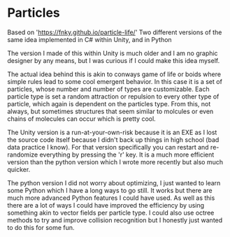 # Particles
Based on 'https://fnky.github.io/particle-life/'
Two different versions of the same idea implemented in C# within Unity, and in Python

The version I made of this within Unity is much older and I am no graphic designer by any means, but I was curious if I could make this idea myself.

The actual idea behind this is akin to conways game of life or boids where simple rules lead to some cool emergent behavior. In this case it is a set of particles, whose number and number of types are customizable. Each particle type is set a random attraction or repulsion to every other type of particle, which again is dependent on the particles type. From this, not always, but sometimes structures that seem similar to molcules or even chains of molecules can occur which is pretty cool.

The Unity version is a run-at-your-own-risk because it is an EXE as I lost the source code itself because I didn't back up things in high school (bad data practice I know). For that version specifically you can restart and re-randomize everything by pressing the 'r' key. It is a much more efficient version than the python version which I wrote more recently but also much quicker.

The python version I did not worry about optimizing, I just wanted to learn some Python which I have a long ways to go still. It works but there are much more advanced Python features I could have used.
As well as this there are a lot of ways I could have improved the efficiency by using something akin to vector fields per particle type. I could also use octree methods to try and improve collision recognition but I honestly just wanted to do this for some fun. 
